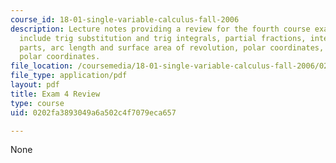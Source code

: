 ```yaml
---
course_id: 18-01-single-variable-calculus-fall-2006
description: Lecture notes providing a review for the fourth course exam.  Topics
  include trig substitution and trig integrals, partial fractions, integration by
  parts, arc length and surface area of revolution, polar coordinates, and area in
  polar coordinates.
file_location: /coursemedia/18-01-single-variable-calculus-fall-2006/0202fa3893049a6a502c4f7079eca657_exam4_review.pdf
file_type: application/pdf
layout: pdf
title: Exam 4 Review
type: course
uid: 0202fa3893049a6a502c4f7079eca657

---
```

None